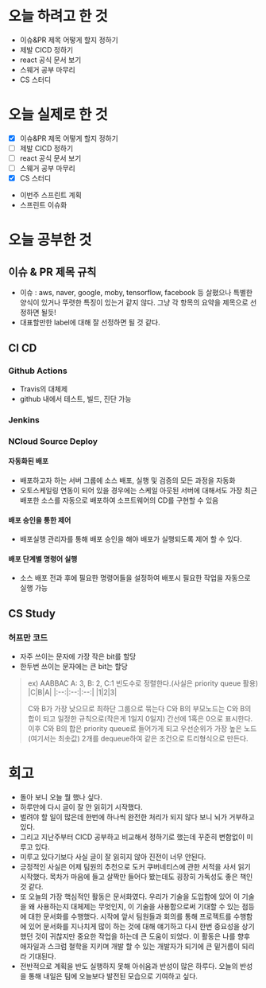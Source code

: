# 오늘 하려고 한 것
- 이슈&PR 제목 어떻게 할지 정하기
- 제발 CICD 정하기
- react 공식 문서 보기
- 스웨거 공부 마무리
- CS 스터디

# 오늘 실제로 한 것
- [x] 이슈&PR 제목 어떻게 할지 정하기
- [ ] 제발 CICD 정하기
- [ ] react 공식 문서 보기
- [ ] 스웨거 공부 마무리
- [x] CS 스터디
- 이번주 스프린트 계획
- 스프린트 이슈화

# 오늘 공부한 것

## 이슈 & PR 제목 규칙

- 이슈 : aws, naver, google, moby, tensorflow, facebook 등 살폈으나 특별한 양식이 있거나 뚜렷한 특징이 있는거 같지 않다. 그냥 각 항목의 요약을 제목으로 선정하면 될듯!
- 대표할만한 label에 대해 잘 선정하면 될 것 같다.

## CI CD

### Github Actions

- Travis의 대체제
- github 내에서 테스트, 빌드, 진단 가능


### Jenkins


### NCloud Source Deploy

#### 자동화된 배포

- 배포하고자 하는 서버 그룹에 소스 배포, 실행 및 검증의 모든 과정을 자동화
- 오토스케일링 연동이 되어 있을 경우에는 스케일 아웃된 서버에 대해서도 가장 최근 배포한 소스를 자동으로 배포하여 소프트웨어의 CD를 구현할 수 있음

#### 배포 승인을 통한 제어

- 배포실행 관리자를 통해 배포 승인을 해야 배포가 실행되도록 제어 할 수 있다.

#### 배포 단계별 명령어 실행

- 소스 배포 전과 후에 필요한 명령어들을 설정하여 배포시 필요한 작업을 자동으로 실행 가능

## CS Study

### 허프만 코드

- 자주 쓰이는 문자에 가장 작은 bit를 할당
- 한두번 쓰이는 문자에는 큰 bit는 할당

> ex) AABBAC
> A: 3, B: 2, C:1
> 빈도수로 정렬한다.(사실은 priority queue 활용)
> |C|B|A|
> |:--:|:--:|:--:|
> |1|2|3|
> 
> C와 B가 가장 낮으므로 최하단 그룹으로 묶는다
> C와 B의 부모노드는 C와 B의 합이 되고 일정한 규칙으로(작은게 1일지 0일지) 간선에 1혹은 0으로 표시한다.
> 이후 C와 B의 합은 priority queue로 들어가게 되고 우선순위가 가장 높은 노드(여기서는 최솟값) 2개를 dequeue하여 같은 조건으로 트리형식으로 만든다.

# 회고
- 돌아 보니 오늘 뭘 했나 싶다.
- 하루만에 다시 글이 잘 안 읽히기 시작했다.
- 벌려야 할 일이 많은데 한번에 하나씩 완전한 처리가 되지 않다 보니 뇌가 거부하고 있다.
- 그리고 지난주부터 CICD 공부하고 비교해서 정하기로 했는데 꾸준히 변함없이 미루고 있다.
- 미루고 있다기보다 사실 글이 잘 읽히지 않아 진전이 너무 안된다.
- 긍정적인 사실은 어제 팀원의 추천으로 도커 쿠버네티스에 관한 서적을 사서 읽기 시작했다. 목차가 마음에 들고 살짝만 들어다 봤는데도 굉장히 가독성도 좋은 책인 것 같다.
- 또 오늘의 가장 핵심적인 활동은 문서화였다. 우리가 기술을 도입함에 있어 이 기술을 왜 사용하는지 대체제는 무엇인지, 이 기술을 사용함으로써 기대할 수 있는 점등에 대한 문서화를 수행했다. 시작에 앞서 팀원들과 회의를 통해 프로젝트를 수행함에 있어 문서화를 지나치게 많이 하는 것에 대해 얘기하고 다시 한번 중요성을 상기했던 것이 귀찮지만 중요한 작업을 하는데 큰 도움이 되었다. 이 활동은 나를 향후 애자일과 스크럼 철학을 지키며 개발 할 수 있는 개발자가 되기에 큰 밑거름이 되리라 기대된다.
- 전반적으로 계획을 반도 실행하지 못해 아쉬움과 반성이 많은 하루다. 오늘의 반성을 통해 내일은 팀에 오늘보다 발전된 모습으로 기여하고 싶다.
